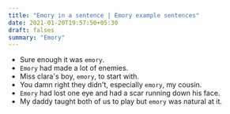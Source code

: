 ```yaml
---
title: "Emory in a sentence | Emory example sentences"
date: 2021-01-20T19:57:50+05:30
draft: falses
summary: "Emory"
---
```

- Sure enough it was `emory`.
- `Emory` had made a lot of enemies.
- Miss clara's boy, `emory`, to start with.
- You damn right they didn't, especially `emory`, my cousin.
- `Emory` had lost one eye and had a scar running down his face.
- My daddy taught both of us to play but `emory` was natural at it.
                 
